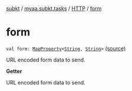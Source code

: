 [subkt](../../index.md) / [myaa.subkt.tasks](../index.md) / [HTTP](index.md) / [form](./form.md)

# form

`val form: `[`MapProperty`](https://docs.gradle.org/current/javadoc/org/gradle/api/provider/MapProperty.html)`<`[`String`](https://kotlinlang.org/api/latest/jvm/stdlib/kotlin/-string/index.html)`, `[`String`](https://kotlinlang.org/api/latest/jvm/stdlib/kotlin/-string/index.html)`>` [(source)](https://github.com/Myaamori/SubKt/blob/0.1.9/src/main/kotlin/myaa/subkt/tasks/tasks.kt#L1447)

URL encoded form data to send.

**Getter**

URL encoded form data to send.

